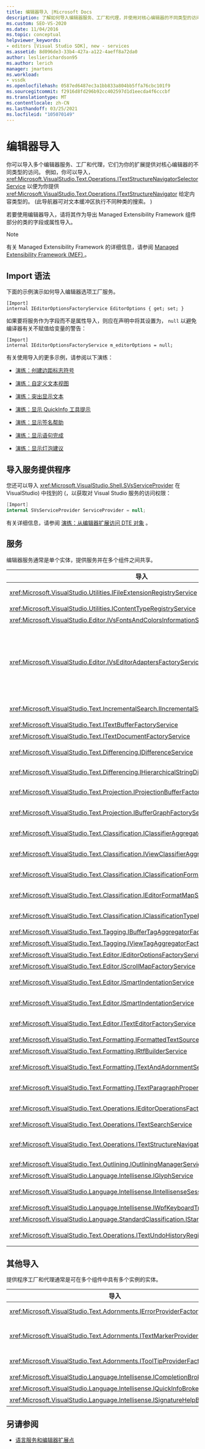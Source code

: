 ```yaml
---
title: 编辑器导入 |Microsoft Docs
description: 了解如何导入编辑器服务、工厂和代理，并使用对核心编辑器的不同类型的访问权限来提供扩展。
ms.custom: SEO-VS-2020
ms.date: 11/04/2016
ms.topic: conceptual
helpviewer_keywords:
- editors [Visual Studio SDK], new - services
ms.assetid: 8d096de3-33b4-427a-a122-4aeff8a72da0
author: leslierichardson95
ms.author: lerich
manager: jmartens
ms.workload:
- vssdk
ms.openlocfilehash: 0587ed6487ec3a1bb833a804bb5ffa76cbc101f9
ms.sourcegitcommit: f2916d8fd296b92cc402597d1d1eecda4f6cccbf
ms.translationtype: MT
ms.contentlocale: zh-CN
ms.lasthandoff: 03/25/2021
ms.locfileid: "105070149"
---
```

# <a name="editor-imports"></a>编辑器导入
你可以导入多个编辑器服务、工厂和代理，它们为你的扩展提供对核心编辑器的不同类型的访问。 例如，你可以导入， <xref:Microsoft.VisualStudio.Text.Operations.ITextStructureNavigatorSelectorService> 以便为你提供 <xref:Microsoft.VisualStudio.Text.Operations.ITextStructureNavigator> 给定内容类型的。  (此导航器可对文本缓冲区执行不同种类的搜索。 ) 

 若要使用编辑器导入，请将其作为导出 Managed Extensibility Framework 组件部分的类的字段或属性导入。

> [!NOTE]
> 有关 Managed Extensibility Framework 的详细信息，请参阅 [Managed Extensibility Framework (MEF) ](/dotnet/framework/mef/index)。

## <a name="import-syntax"></a>Import 语法
 下面的示例演示如何导入编辑器选项工厂服务。

```
[Import]
internal IEditorOptionsFactoryService EditorOptions { get; set; }
```

 如果要将服务作为字段而不是属性导入，则应在声明中将其设置为， `null` 以避免编译器有关不赋值给变量的警告：

```
[Import]
internal IEditorOptionsFactoryService m_editorOptions = null;
```

 有关使用导入的更多示例，请参阅以下演练：

- [演练：创建边距标志符号](../extensibility/walkthrough-creating-a-margin-glyph.md)

- [演练：自定义文本视图](../extensibility/walkthrough-customizing-the-text-view.md)

- [演练：突出显示文本](../extensibility/walkthrough-highlighting-text.md)

- [演练：显示 QuickInfo 工具提示](../extensibility/walkthrough-displaying-quickinfo-tooltips.md)

- [演练：显示签名帮助](../extensibility/walkthrough-displaying-signature-help.md)

- [演练：显示语句完成](../extensibility/walkthrough-displaying-statement-completion.md)

- [演练：显示灯泡建议](../extensibility/walkthrough-displaying-light-bulb-suggestions.md)

## <a name="import-the-service-provider"></a>导入服务提供程序
 您还可以导入 <xref:Microsoft.VisualStudio.Shell.SVsServiceProvider> 在 VisualStudio) 中找到的 (，以获取对 Visual Studio 服务的访问权限：

```csharp
[Import]
internal SVsServiceProvider ServiceProvider = null;
```

 有关详细信息，请参阅 [演练：从编辑器扩展访问 DTE 对象](../extensibility/walkthrough-accessing-the-dte-object-from-an-editor-extension.md) 。

## <a name="services"></a>服务
 编辑器服务通常是单个实体，提供服务并在多个组件之间共享。

|导入|提供|
|------------|--------------|
|<xref:Microsoft.VisualStudio.Utilities.IFileExtensionRegistryService>|文件扩展名和对象之间的关系 <xref:Microsoft.VisualStudio.Utilities.IContentType> 。|
|<xref:Microsoft.VisualStudio.Utilities.IContentTypeRegistryService>|<xref:Microsoft.VisualStudio.Utilities.IContentType> 对象的集合。|
|<xref:Microsoft.VisualStudio.Editor.IVsFontsAndColorsInformationService>|<xref:Microsoft.VisualStudio.Editor.IVsFontsAndColorsInformation> 对象.|
|<xref:Microsoft.VisualStudio.Editor.IVsEditorAdaptersFactoryService>|许多编辑器适配器对象：<br /><br /> <xref:Microsoft.VisualStudio.TextManager.Interop.IVsCodeWindow><br /><br /> <xref:Microsoft.VisualStudio.TextManager.Interop.IVsTextBuffer><br /><br /> <xref:Microsoft.VisualStudio.TextManager.Interop.IVsTextBufferCoordinator><br /><br /> <xref:Microsoft.VisualStudio.TextManager.Interop.IVsTextView>|
|<xref:Microsoft.VisualStudio.Text.IncrementalSearch.IIncrementalSearchFactoryService>|<xref:Microsoft.VisualStudio.Text.IncrementalSearch.IIncrementalSearch>给定文本视图的对象。|
|<xref:Microsoft.VisualStudio.Text.ITextBufferFactoryService>|<xref:Microsoft.VisualStudio.Text.ITextBuffer>。|
|<xref:Microsoft.VisualStudio.Text.ITextDocumentFactoryService>|<xref:Microsoft.VisualStudio.Text.ITextDocument>。|
|<xref:Microsoft.VisualStudio.Text.Differencing.IDifferenceService>|<xref:Microsoft.VisualStudio.Text.Differencing.IDifferenceCollection%601>差异的。|
|<xref:Microsoft.VisualStudio.Text.Differencing.IHierarchicalStringDifferenceService>|<xref:Microsoft.VisualStudio.Text.Differencing.IHierarchicalDifferenceCollection>差异的。|
|<xref:Microsoft.VisualStudio.Text.Projection.IProjectionBufferFactoryService>|<xref:Microsoft.VisualStudio.Text.Projection.IProjectionBuffer>或 <xref:Microsoft.VisualStudio.Text.Projection.IElisionBuffer> 。|
|<xref:Microsoft.VisualStudio.Text.Projection.IBufferGraphFactoryService>|<xref:Microsoft.VisualStudio.Text.Projection.IBufferGraph>一组 <xref:Microsoft.VisualStudio.Text.ITextBuffer> 对象的。|
|<xref:Microsoft.VisualStudio.Text.Classification.IClassifierAggregatorService>|的 <xref:Microsoft.VisualStudio.Text.Classification.IClassifier> <xref:Microsoft.VisualStudio.Text.ITextBuffer> 。|
|<xref:Microsoft.VisualStudio.Text.Classification.IViewClassifierAggregatorService>|的 <xref:Microsoft.VisualStudio.Text.Classification.IClassifier> <xref:Microsoft.VisualStudio.Text.Editor.ITextView> 。|
|<xref:Microsoft.VisualStudio.Text.Classification.IClassificationFormatMapService>|的 <xref:Microsoft.VisualStudio.Text.Classification.IClassificationFormatMap> <xref:Microsoft.VisualStudio.Text.Editor.ITextView> 。|
|<xref:Microsoft.VisualStudio.Text.Classification.IEditorFormatMapService>|的 <xref:Microsoft.VisualStudio.Text.Classification.IEditorFormatMap> <xref:Microsoft.VisualStudio.Text.Editor.ITextView> 。|
|<xref:Microsoft.VisualStudio.Text.Classification.IClassificationTypeRegistryService>|维护对象的集合 <xref:Microsoft.VisualStudio.Text.Classification.IClassificationType> 。|
|<xref:Microsoft.VisualStudio.Text.Tagging.IBufferTagAggregatorFactoryService>|<xref:Microsoft.VisualStudio.Text.Tagging.ITagAggregator%601>文本缓冲区的。|
|<xref:Microsoft.VisualStudio.Text.Tagging.IViewTagAggregatorFactoryService>|<xref:Microsoft.VisualStudio.Text.Tagging.ITagAggregator%601>文本视图的。|
|<xref:Microsoft.VisualStudio.Text.Editor.IEditorOptionsFactoryService>|<xref:Microsoft.VisualStudio.Text.Editor.IEditorOptions>指定范围的。|
|<xref:Microsoft.VisualStudio.Text.Editor.IScrollMapFactoryService>|<xref:Microsoft.VisualStudio.Text.Editor.IScrollMap>文本视图的。|
|<xref:Microsoft.VisualStudio.Text.Editor.ISmartIndentationService>|的 <xref:Microsoft.VisualStudio.Text.Editor.ISmartIndent> <xref:Microsoft.VisualStudio.Text.Editor.ITextView> 。|
|<xref:Microsoft.VisualStudio.Text.Editor.ISmartIndentationService>|通过对象获取自动缩进 <xref:Microsoft.VisualStudio.Text.Editor.ISmartIndentProvider> 。|
|<xref:Microsoft.VisualStudio.Text.Editor.ITextEditorFactoryService>|管理的 <xref:Microsoft.VisualStudio.Text.Editor.IWpfTextViewHost> <xref:Microsoft.VisualStudio.Text.Editor.IWpfTextView> 。|
|<xref:Microsoft.VisualStudio.Text.Formatting.IFormattedTextSourceFactoryService>|<xref:Microsoft.VisualStudio.Text.Formatting.IFormattedLineSource>。|
|<xref:Microsoft.VisualStudio.Text.Formatting.IRtfBuilderService>|从一组快照范围生成 RTF 格式的文本。|
|<xref:Microsoft.VisualStudio.Text.Formatting.ITextAndAdornmentSequencerFactoryService>|<xref:Microsoft.VisualStudio.Text.Formatting.ITextAndAdornmentSequencer>的 <xref:Microsoft.VisualStudio.Text.Editor.ITextView> 。|
|<xref:Microsoft.VisualStudio.Text.Formatting.ITextParagraphPropertiesFactoryService>|<xref:System.Windows.Media.TextFormatting.TextParagraphProperties>用于设置视图中的文本行格式的。|
|<xref:Microsoft.VisualStudio.Text.Operations.IEditorOperationsFactoryService>|的 <xref:Microsoft.VisualStudio.Text.Operations.IEditorOperations> 对象 <xref:Microsoft.VisualStudio.Text.Editor.ITextView> 。|
|<xref:Microsoft.VisualStudio.Text.Operations.ITextSearchService>|搜索文本快照。|
|<xref:Microsoft.VisualStudio.Text.Operations.ITextStructureNavigatorSelectorService>|<xref:Microsoft.VisualStudio.Text.Operations.ITextStructureNavigator> <xref:Microsoft.VisualStudio.Text.ITextBuffer> 由的 <xref:Microsoft.VisualStudio.Utilities.IContentType> 。|
|<xref:Microsoft.VisualStudio.Text.Outlining.IOutliningManagerService>|<xref:Microsoft.VisualStudio.Text.Outlining.IOutliningManager>文本视图的。|
|<xref:Microsoft.VisualStudio.Language.Intellisense.IGlyphService>|一组标准字形。|
|<xref:Microsoft.VisualStudio.Language.Intellisense.IIntellisenseSessionStackMapService>|的 <xref:Microsoft.VisualStudio.Language.Intellisense.IIntellisenseSessionStack> <xref:Microsoft.VisualStudio.Text.Editor.ITextView> 。|
|<xref:Microsoft.VisualStudio.Language.Intellisense.IWpfKeyboardTrackingService>|跟踪键盘处理。|
|<xref:Microsoft.VisualStudio.Language.StandardClassification.IStandardClassificationService>|标准 <xref:Microsoft.VisualStudio.Text.Classification.IClassificationType> 对象。|
|<xref:Microsoft.VisualStudio.Text.Operations.ITextUndoHistoryRegistry>|维护文本缓冲区和对象之间的关系  <xref:Microsoft.VisualStudio.Text.Operations.ITextUndoHistory> 。|

## <a name="other-imports"></a>其他导入
 提供程序工厂和代理通常是可在多个组件中具有多个实例的实体。

|导入|提供|
|------------|--------------|
|<xref:Microsoft.VisualStudio.Text.Adornments.IErrorProviderFactory>|<xref:Microsoft.VisualStudio.Text.Tagging.SimpleTagger%601> <xref:Microsoft.VisualStudio.Text.Tagging.ErrorTag> 给定缓冲区的类型) 的。|
|<xref:Microsoft.VisualStudio.Text.Adornments.ITextMarkerProviderFactory>|文本标记标记 (<xref:Microsoft.VisualStudio.Text.Tagging.SimpleTagger%601> 类型 <xref:Microsoft.VisualStudio.Text.Tagging.TextMarkerTag>) 的。|
|<xref:Microsoft.VisualStudio.Text.Adornments.IToolTipProviderFactory>|<xref:Microsoft.VisualStudio.Text.Adornments.IToolTipProvider>给定的 <xref:Microsoft.VisualStudio.Text.Editor.ITextView> 。|
|<xref:Microsoft.VisualStudio.Language.Intellisense.ICompletionBroker>|<xref:Microsoft.VisualStudio.Language.Intellisense.ICompletionSession>。|
|<xref:Microsoft.VisualStudio.Language.Intellisense.IQuickInfoBroker>|<xref:Microsoft.VisualStudio.Language.Intellisense.IQuickInfoSession>。|
|<xref:Microsoft.VisualStudio.Language.Intellisense.ISignatureHelpBroker>|<xref:Microsoft.VisualStudio.Language.Intellisense.ISignatureHelpSession>。|

## <a name="see-also"></a>另请参阅
- [语言服务和编辑器扩展点](../extensibility/language-service-and-editor-extension-points.md)
